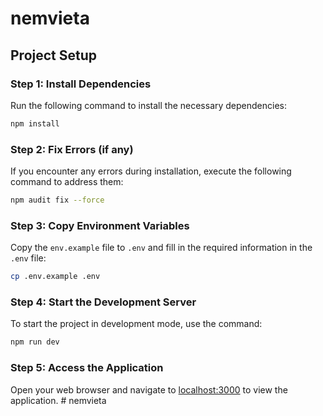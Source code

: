 
# nemvieta

## Project Setup

### Step 1: Install Dependencies
Run the following command to install the necessary dependencies:
```bash
npm install
```

### Step 2: Fix Errors (if any)
If you encounter any errors during installation, execute the following command to address them:
```bash
npm audit fix --force
```

### Step 3: Copy Environment Variables
Copy the `env.example` file to `.env` and fill in the required information in the `.env` file:
```bash
cp .env.example .env
```

### Step 4: Start the Development Server
To start the project in development mode, use the command:
```bash
npm run dev
```

### Step 5: Access the Application
Open your web browser and navigate to [localhost:3000](http://localhost:3000/) to view the application.
#   n e m v i e t a  
 